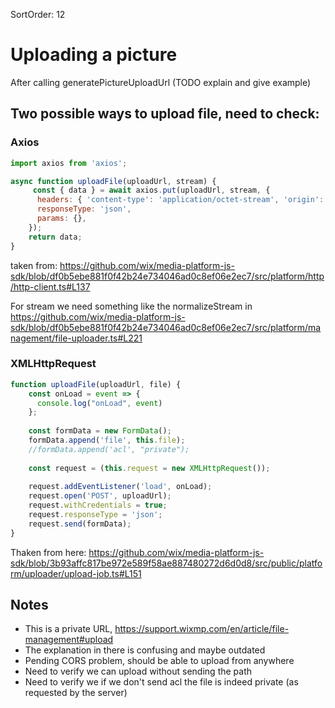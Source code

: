SortOrder: 12
# Uploading a picture

After calling generatePictureUploadUrl (TODO explain and give example)

## Two possible ways to upload file, need to check:

### Axios

```javascript
import axios from 'axios';

async function uploadFile(uploadUrl, stream) {   
     const { data } = await axios.put(uploadUrl, stream, {
      headers: { 'content-type': 'application/octet-stream', 'origin': 'yourdomain.com' },
      responseType: 'json',
      params: {},
    });
    return data;
}
```
taken from: https://github.com/wix/media-platform-js-sdk/blob/df0b5ebe881f0f42b24e734046ad0c8ef06e2ec7/src/platform/http/http-client.ts#L137

For stream we need something like the normalizeStream in https://github.com/wix/media-platform-js-sdk/blob/df0b5ebe881f0f42b24e734046ad0c8ef06e2ec7/src/platform/management/file-uploader.ts#L221

### XMLHttpRequest

```javascript
function uploadFile(uploadUrl, file) {
    const onLoad = event => {
      console.log("onLoad", event)
    };
    
    const formData = new FormData();
    formData.append('file', this.file);
    //formData.append('acl', "private");
    
    const request = (this.request = new XMLHttpRequest());
    
    request.addEventListener('load', onLoad);
    request.open('POST', uploadUrl);
    request.withCredentials = true;
    request.responseType = 'json';
    request.send(formData);
}
```
Thaken from here:
https://github.com/wix/media-platform-js-sdk/blob/3b93affc817be972e589f58ae887480272d6d0d8/src/public/platform/uploader/upload-job.ts#L151

## Notes
* This is a private URL, https://support.wixmp.com/en/article/file-management#upload
* The explanation in there is confusing and maybe outdated
* Pending CORS problem, should be able to upload from anywhere
* Need to verify we can upload without sending the path
* Need to verify we if we don't send acl the file is indeed private (as requested by the server)

